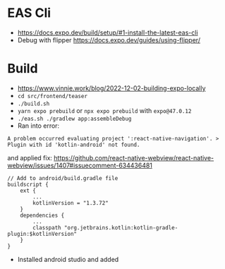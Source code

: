 # EAS Cli

- https://docs.expo.dev/build/setup/#1-install-the-latest-eas-cli
- Debug with flipper https://docs.expo.dev/guides/using-flipper/

# Build

- https://www.vinnie.work/blog/2022-12-02-building-expo-locally
- `cd src/frontend/teaser`
- `./build.sh`
- `yarn expo prebuild` or `npx expo prebuild` with `expo@47.0.12`
- `./eas.sh ./gradlew app:assembleDebug`
- Ran into error:
```
A problem occurred evaluating project ':react-native-navigation'. > Plugin with id 'kotlin-android' not found.
```
and applied fix: https://github.com/react-native-webview/react-native-webview/issues/1407#issuecomment-634436481
```
// Add to android/build.gradle file
buildscript {
    ext {
        ...
        kotlinVersion = "1.3.72"
    }
    dependencies {
        ...
        classpath "org.jetbrains.kotlin:kotlin-gradle-plugin:$kotlinVersion"
    }
}
```
- Installed android studio and added
